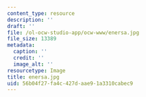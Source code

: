 ```yaml
---
content_type: resource
description: ''
draft: ''
file: /ol-ocw-studio-app/ocw-www/enersa.jpg
file_size: 13389
metadata:
  caption: ''
  credit: ''
  image_alt: ''
resourcetype: Image
title: enersa.jpg
uid: 56b04f27-fa4c-427d-aae9-1a3310cabec9
---
```

